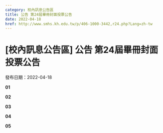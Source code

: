 ```yaml
---
category: 校內訊息公告區
title: 公告 第24屆畢冊封面投票公告
date: 2022-04-18
href: http://www.smhs.kh.edu.tw/p/406-1000-3442,r24.php?Lang=zh-tw
---
```


# [校內訊息公告區] 公告 第24屆畢冊封面投票公告

發布日期：2022-04-18

**01**

**02**

**03**

**04**

**05**

